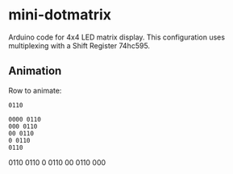 mini-dotmatrix
==============

Arduino code for 4x4 LED matrix display. This configuration uses multiplexing with a Shift Register 74hc595.

Animation
---------

Row to animate: 
	
	0110

	0000 0110
	000 0110
	00 0110
	0 0110
	0110
   0110 
  0110 0
 0110 00
0110 000
